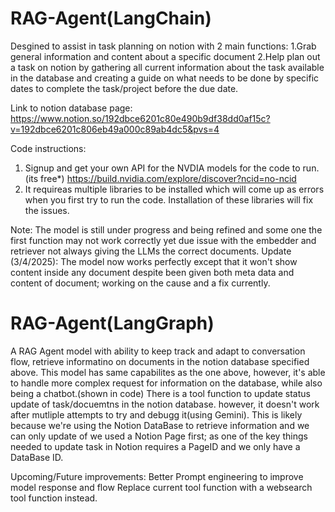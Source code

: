 # RAG-Agent(LangChain)

Desgined to assist in task planning on notion with 2 main functions:
1.Grab general information and content about a specific document
2.Help plan out a task on notion by gathering all current information about the task available in the database and creating a guide on what needs to be done by specific dates to complete the task/project before the due date.

Link to notion database page: [https://www.notion.so/192dbce6201c80e490b9df38dd0af15c?v=192dbce6201c806eb49a000c89ab4dc5&pvs=4 ](https://www.notion.so/192dbce6201c80e490b9df38dd0af15c?v=192dbce6201c806eb49a000c89ab4dc5&pvs=4)

Code instructions:
1. Signup and get your own API for the NVDIA models for the code to run.(its free*) https://build.nvidia.com/explore/discover?ncid=no-ncid 
2. It requireas multiple libraries to be installed which will come up as errors when you first try to run the code. Installation of these libraries will fix the issues.
   
Note: The model is still under progress and being refined and some one the first function may not work correctly yet due issue with the embedder and retriever not always giving the LLMs the correct documents.
Update (3/4/2025): The model now works perfectly except that it won't show content inside any document despite been given both meta data and content of document; working on the cause and a fix currently.

# RAG-Agent(LangGraph)

A RAG Agent model with ability to keep track and adapt to conversation flow, retrieve informatino on documents in the notion database specified above. 
This model has same capabilites as the one above, however, it's able to handle more complex request for information on the database, while also being a chatbot.(shown in code)
There is a tool function to update status update of task/docuemtns in the notion database. however, it doesn't work after mutliple attempts to try and debugg it(using Gemini). This is likely
because we're using the Notion DataBase to retrieve information and we can only update of we used a Notion Page first; as one of the key things needed to update task in Notion requires a PageID
and we only have a DataBase ID. 

Upcoming/Future improvements:
Better Prompt engineering to improve model response and flow
Replace current tool function with a websearch tool function instead.
